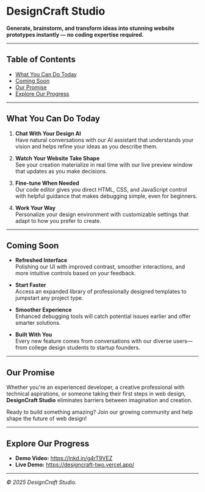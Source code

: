 # DesignCraft Studio

**Generate, brainstorm, and transform ideas into stunning website prototypes instantly — no coding expertise required.**

---

## Table of Contents

- [What You Can Do Today](#what-you-can-do-today)
- [Coming Soon](#coming-soon)
- [Our Promise](#our-promise)
- [Explore Our Progress](#explore-our-progress)

---

## What You Can Do Today

1. **Chat With Your Design AI**  
   Have natural conversations with our AI assistant that understands your vision and helps refine your ideas as you describe them.

2. **Watch Your Website Take Shape**  
   See your creation materialize in real time with our live preview window that updates as you make decisions.

3. **Fine-tune When Needed**  
   Our code editor gives you direct HTML, CSS, and JavaScript control with helpful guidance that makes debugging simple, even for beginners.

4. **Work Your Way**  
   Personalize your design environment with customizable settings that adapt to how you prefer to create.

---

## Coming Soon

- **Refreshed Interface**  
  Polishing our UI with improved contrast, smoother interactions, and more intuitive controls based on your feedback.

- **Start Faster**  
  Access an expanded library of professionally designed templates to jumpstart any project type.

- **Smoother Experience**  
  Enhanced debugging tools will catch potential issues earlier and offer smarter solutions.

- **Built With You**  
  Every new feature comes from conversations with our diverse users—from college design students to startup founders.

---

## Our Promise

Whether you're an experienced developer, a creative professional with technical aspirations, or someone taking their first steps in web design, **DesignCraft Studio** eliminates barriers between imagination and creation.

Ready to build something amazing? Join our growing community and help shape the future of web design!

---

## Explore Our Progress

- **Demo Video:** https://lnkd.in/g4rT9VEZ  
- **Live Demo:** https://designcraft-two.vercel.app/

---

*© 2025 DesignCraft Studio.*


